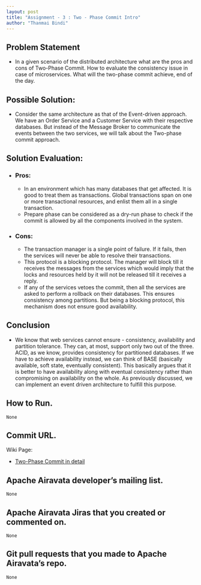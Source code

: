 ```yaml
---
layout: post
title: "Assignment - 3 : Two - Phase Commit Intro"
author: "Thanmai Bindi"
---
```


## Problem Statement
- In a given scenario of the distributed architecture what are the pros and cons of Two-Phase Commit. How to evaluate the consistency issue in case of microservices. What will the two-phase commit achieve, end of the day. 

## Possible Solution:
- Consider the same architecture as that of the Event-driven approach. We have an Order Service and a Customer Service with their respective databases. But instead of the Message Broker to communicate the events between the two services, we will talk about the Two-phase commit approach.

## Solution Evaluation:
- ### Pros:
	- In an environment which has many databases that get affected. It is good to treat them as transactions. Global transactions span on one or more transactional resources, and enlist them all in a single transaction.
	- Prepare phase can be considered as a dry-run phase to check if the commit is allowed by all the components involved in the system.

- ### Cons:
	- The transaction manager is a single point of failure. If it fails, then the services will never be able to resolve their transactions.				
	- This protocol is a blocking protocol. The manager will block till it receives the messages from the services which would imply that the locks and resources held by it will not be released till it receives a reply.				
	- If any of the services vetoes the commit, then all the services are asked to perform a rollback on their databases. This ensures consistency among partitions. But being a blocking protocol, this mechanism does not ensure good availability.

## Conclusion
- We know that web services cannot ensure - consistency, availability and partition tolerance. They can, at most, support only two out of the three. ACID, as we know, provides consistency for partitioned databases. If we have to achieve availability instead, we can think of BASE (basically available, soft state, eventually consistent). This basically argues that it is better to have availability along with eventual consistency rather than compromising on availability on the whole. As previously discussed, we can implement an event driven architecture to fulfill this purpose.

## How to Run.
	None
	
## Commit URL.

Wiki Page:

- [Two-Phase Commit in detail](https://github.com/airavata-courses/spring17-microservice-data-management/wiki/Two-Phase-Commit-Explained)

## Apache Airavata developer’s mailing list. 
	None

## Apache Airavata Jiras that you created or commented on.
	None

## Git pull requests that you made to Apache Airavata’s repo.
	None